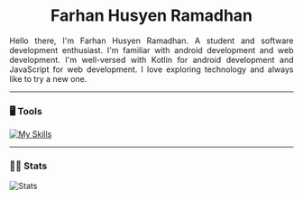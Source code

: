 <h1 align="center">Farhan Husyen Ramadhan</h1>
<p align="justify">
Hello there, I'm Farhan Husyen Ramadhan. A student and software development enthusiast. I'm familiar with android development and web development. I'm well-versed with Kotlin for android development and JavaScript for web development. I love exploring technology and always like to try a new one. </p>

  
---

<h3 align="left">🖥️ Tools</h3>

[![My Skills](https://skillicons.dev/icons?i=js,ts,kotlin,androidstudio,php,laravel,express,react,mongodb,mysql,python,figma)](https://skillicons.dev)

---

<h3 align="left">🧑‍💻 Stats</h3>

![Stats](https://github-readme-stats.vercel.app/api/top-langs?username=farhanhr&show_icons=true&locale=en&theme=tokyonight&hide=html,css,blade,jupyter+notebook)



<!--
**farhanhr/farhanhr** is a ✨ _special_ ✨ repository because its `README.md` (this file) appears on your GitHub profile.

Here are some ideas to get you started:

- 🔭 I’m currently working on ...
- 🌱 I’m currently learning ...
- 👯 I’m looking to collaborate on ...
- 🤔 I’m looking for help with ...
- 💬 Ask me about ...
- 📫 How to reach me: ...
- 😄 Pronouns: ...
- ⚡ Fun fact: ...
-->
